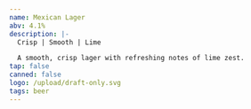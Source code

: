 ```yaml
---
name: Mexican Lager
abv: 4.1%
description: |-
  Crisp | Smooth | Lime

  A smooth, crisp lager with refreshing notes of lime zest.
tap: false
canned: false
logo: /upload/draft-only.svg
tags: beer
---
```

